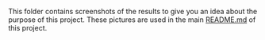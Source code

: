 This folder contains screenshots of the results to give you an idea about the purpose of this project. These pictures are used in the main [README.md](https://github.com/devCharaf/zillow/blob/main/README.md) of this project.
